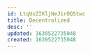 ```yaml
---
id: LtqUxZIKljNeJirOQStwc
title: Decentralized
desc: ''
updated: 1639522735048
created: 1639522735048
---
```


